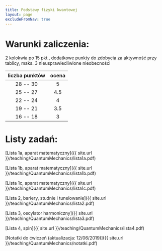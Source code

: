 ```yaml
---
title: Podstawy fizyki kwantowej
layout: page
excludeFromNav: true
---
```



# Warunki zaliczenia:

2 kolokwia po 15 pkt., dodatkowe punkty do zdobycia za aktywność przy tablicy, maks. 3 nieusprawiedliwione nieobecności

| liczba punktów | ocena 
| :---: | :---: 
| 28 -- 30  |   5   
| 25 -- 27  | 4.5  
| 22 -- 24  |   4   
| 19 -- 21  | 3.5  
| 16 -- 18  |   3 

# Listy zadań:

[Lista 1a, aparat matematyczny]({{ site.url }}/teaching/QuantumMechanics/lista1a.pdf)

[Lista 1b, aparat matematyczny]({{ site.url }}/teaching/QuantumMechanics/lista1b.pdf)

[Lista 1c, aparat matematyczny]({{ site.url }}/teaching/QuantumMechanics/lista1c.pdf)

[Lista 2, bariery, studnie i tunelowanie]({{ site.url }}/teaching/QuantumMechanics/lista2.pdf)

[Lista 3, oscylator harmoniczny]({{ site.url }}/teaching/QuantumMechanics/lista3.pdf)

[Lista 4, spin]({{ site.url }}/teaching/QuantumMechanics/lista4.pdf)

[Notatki do ćwiczeń (aktualizacja: 12/06/2019)]({{ site.url }}/teaching/QuantumMechanics/notatki.pdf)
